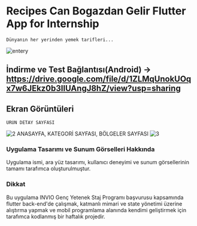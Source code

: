 # Recipes Can Bogazdan Gelir Flutter App for Internship
    Dünyanın her yerinden yemek tarifleri...
![entery](https://user-images.githubusercontent.com/43846778/114446354-d2191600-9bd9-11eb-920e-4dcd3c539135.jpg)


## İndirme ve Test Bağlantısı(Android) -> https://drive.google.com/file/d/1ZLMqUnokUOqx7w6JEkz0b3IlUAngJ8hZ/view?usp=sharing



## Ekran Görüntüleri
    ÜRÜN DETAY SAYFASI
![2](https://user-images.githubusercontent.com/43846778/114446363-d34a4300-9bd9-11eb-8d4e-c5140c2448ee.jpg)
    ANASAYFA, KATEGORİ SAYFASI, BÖLGELER SAYFASI
![3](https://user-images.githubusercontent.com/43846778/114446371-d5140680-9bd9-11eb-9721-1865ae4f605d.jpg)


### Uygulama Tasarımı ve Sunum Görselleri Hakkında
Uygulama ismi, ara yüz tasarımı, kullanıcı deneyimi ve sunum görsellerinin tamamı tarafımca oluşturulmuştur. 


### Dikkat
Bu uygulama  INVIO Genç Yetenek Staj Programı başvurusu kapsamında flutter back-end'de çalışmak, katmanlı mimari ve state yönetimi üzerine alıştırma yapmak ve mobil programlama alanında kendimi geliştirmek için tarafımca kodlanmış bir haftalık projedir. 
